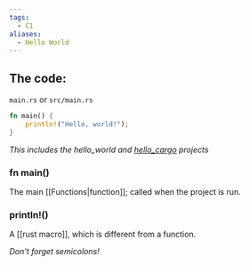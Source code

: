 ```yaml
---
tags:
  - C1
aliases:
  - Hello World
---
```

## The code:
`main.rs` or `src/main.rs`
```rust
fn main() {
    println!("Hello, world!");
}
```
*This includes the hello_world and [hello_cargo](Cargo) projects*

### fn main()
The main [[Functions|function]]; called when the project is run.

### println!()
A [[rust macro]], which is different from a function.

*Don't forget semicolons!*
